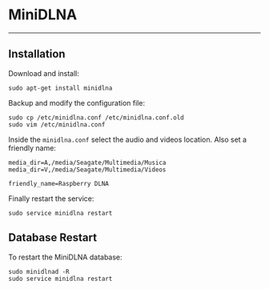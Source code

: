 # MiniDLNA

---

## Installation

Download and install:

```shell
sudo apt-get install minidlna
```

Backup and modify the configuration file:

```shell
sudo cp /etc/minidlna.conf /etc/minidlna.conf.old
sudo vim /etc/minidlna.conf
```

Inside the `minidlna.conf` select the audio and videos location. Also set a friendly name:

```shell
media_dir=A,/media/Seagate/Multimedia/Musica
media_dir=V,/media/Seagate/Multimedia/Videos

friendly_name=Raspberry DLNA
```

Finally restart the service:

```shell
sudo service minidlna restart
```

## Database Restart

To restart the MiniDLNA database:

```shell
sudo minidlnad -R
sudo service minidlna restart
```
